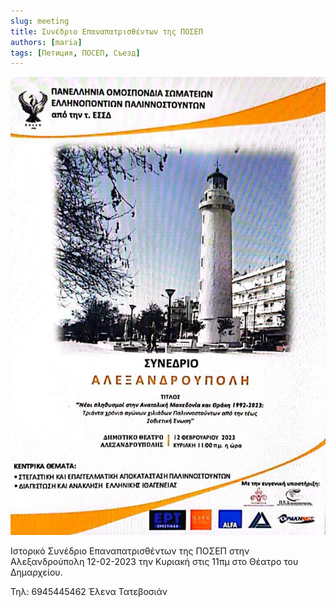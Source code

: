 ```yaml
---
slug: meeting
title: Συνέδριο Επαναπατρισθέντων της ΠΟΣΕΠ
authors: [maria]
tags: [Петиция, ПОСЕП, Съезд]
---
```


![Ανακοινώσεις](/img/poster.jpeg)

Ιστορικό Συνέδριο Επαναπατρισθέντων της ΠΟΣΕΠ στην Αλεξανδρούπολη 12-02-2023 την Κυριακή στις 11πμ στο Θέατρο του Δημαρχείου. 

Τηλ:
6945445462
Έλενα Τατεβοσιάν